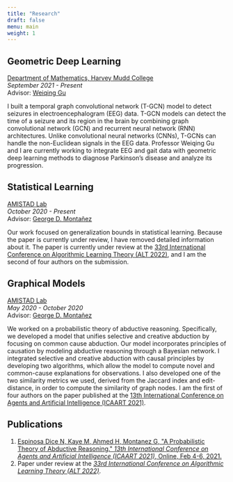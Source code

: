 ```yaml
---
title: "Research"
draft: false
menu: main
weight: 1
---
```


<!-- I am an undergraduate studying mathematics and computer science at [Harvey Mudd College](https://www.hmc.edu/), where I am a [Harvey S. Mudd Merit Scholar](https://www.hmc.edu/admission/afford/scholarships-and-grants/merit-based-scholarships/harvey-s-mudd-merit-award). I am advised by [Professor George D. Montañez](https://www.cs.hmc.edu/~montanez/) and [Professor Dagan Karp](https://www.math.hmc.edu/~dk/). I am a member of the [AMISTAD Lab](https://www.cs.hmc.edu/~montanez/amistad.html), led by Professor Montañez, where I conduct research in theoretical machine learning. I have also worked with [Profesesor Weiqing Gu](https://math.hmc.edu/gu/) in geometric deep learning. I will be graduating from Harvey Mudd College with a B.S. in May 2022. I hope to pursue a Ph.D. in computer science next year focusing on deep learning and reinforcement learning.

Last Updated: November 2021. -->

<!-- I have  -->

<!-- I am an undergraduate studying mathematics and computer science at [Harvey Mudd College](https://www.hmc.edu/), where I am a [Harvey S. Mudd Merit Scholar](https://www.hmc.edu/admission/afford/scholarships-and-grants/merit-based-scholarships/harvey-s-mudd-merit-award). I am advised by [Professor George D. Montañez](https://www.cs.hmc.edu/~montanez/) and [Professor Dagan Karp](https://www.math.hmc.edu/~dk/). I am a member of the [AMISTAD Lab](https://www.cs.hmc.edu/~montanez/amistad.html), led by Professor Montañez, where I conduct research in theoretical machine learning. I have also worked with [Profesesor Weiqing Gu](https://math.hmc.edu/gu/) in geometric deep learning. I applied to graduate school during the fall of 2021. I plan to pursue a Ph.D. in computer science next fall. My research interests are in deep learning and reinforcement learning. -->

<!-- Hello! I am currently a senior studying mathematics and computer science at [Harvey Mudd College](https://www.hmc.edu/), where I am a [Harvey S. Mudd Merit Scholar](https://www.hmc.edu/admission/afford/scholarships-and-grants/merit-based-scholarships/harvey-s-mudd-merit-award).  -->

<!-- Listed below are some details about my [research experience](#research), [technical experience](#technical), [coursework](/img/EspinosaDice_Coursework.pdf) at Harvey Mudd College, [leadership experience](#leadership), [volunteer experience](#volunteer), as well as some [additional](#additional) notes. See [Miscellaneous](/miscellaneous) page for other information. -->
<!-- 
Last Updated: October 2021. -->

## Geometric Deep Learning
[Department of Mathematics, Harvey Mudd College](https://www.hmc.edu/mathematics/student-mathematics-resources/mathematics-research/)  
*September 2021 - Present*  
Advisor: [Weiqing Gu](https://math.hmc.edu/gu/)

<!-- ## [Department of Mathematics, Harvey Mudd College](https://math.hmc.edu/gu/)
**Geometric Deep Learning**  
*September 2021 - Present*  
Advisor: Weiqing Gu -->

I built a temporal graph convolutional network (T-GCN) model to detect seizures in electroencephalogram (EEG) data. T-GCN models can detect the time of a seizure and its region in the brain by combining graph convolutional network (GCN) and recurrent neural network (RNN) architectures. Unlike convolutional neural networks (CNNs), T-GCNs can handle the non-Euclidean signals in the EEG data. Professor Weiqing Gu and I are currently working to integrate EEG and gait data with geometric deep learning methods to diagnose Parkinson’s disease and analyze its progression.

<!-- Electroencephalogram (EEG) data is valuable in understanding neurological disorders and developing brain-computer interfaces because of its resolution and noninvasiveness. Convolutional neural networks (CNNs) have been applied to EEG data for feature extraction, but CNNs are ill-equipped to handle the non-Euclidean signals in the data. Such signals, however, can be handled by graph convolutional neural networks (GCNs). 
 -->

## Statistical Learning
[AMISTAD Lab](https://www.cs.hmc.edu/~montanez/amistad.html)  
*October 2020 - Present*  
Advisor: [George D. Montañez](https://www.cs.hmc.edu/~montanez/)

<!-- ## [AMISTAD Lab](https://www.cs.hmc.edu/~montanez/amistad.html){#amistad}
**Statistical Learning**  
*October 2020 - Present*  
Advisor: George D. Montañez -->

Our work focused on generalization bounds in statistical learning. Because the paper is currently under review, I have removed detailed information about it. The paper is currently under review at the [33rd International Conference
on Algorithmic Learning Theory (ALT 2022)](http://algorithmiclearningtheory.org/alt2022/), and I am the second of four authors on the submission.

<!-- Recent work in generalization bounds has taken information-theoretic perspectives, which can measure bias and generalization error. However, information-theoretic frameworks lack connections to geometric representations of bias. Another perspective for understanding machine learning algorithms is the algorithmic search framework (ASF), a formalism for casting machine learning algorithms as a type of search. The ASF offers theorems on overfitting and underfitting, bias, and expressivity of algorithms. However, it lacks generalization bounds. In collaboration with a Ph.D. student at the University of Pennsylvania, Professor Montanez, and another undergraduate at HMC, we introduced new generalization bounds into the ASF. The bounds relate the generalization error of learning algorithms to Kullback-Leibler divergence, entropy, and algorithm capacity for sub-gaussian and sub-exponential loss functions. They build on the bounds developed by Aolin Xu, Daniel Russo, James Zhou, and Maxim Raginsky. Furthermore, we derived the generalization error of a learning algorithm in terms of its inductive orientation. The inductive orientation of an algorithm is defined by a geometric representation of biases relative to an information resource, such as a dataset. It is a vector representation of inductive bias, and it can define algorithmic bias. Our paper thereby remedies the lack of connections between information-theoretic frameworks and geometric representations of bias. Our paper is currently under review at the [33rd International Conference on Algorithmic Learning Theory (ALT 2022)](http://algorithmiclearningtheory.org/alt2022/). I am the second of four authors on the submission.  -->

<!-- - Paper under review at the *[33rd International Conference
on Algorithmic Learning Theory (ALT 2022)](http://algorithmiclearningtheory.org/alt2022/)*. -->


## Graphical Models
[AMISTAD Lab](https://www.cs.hmc.edu/~montanez/amistad.html)  
*May 2020 - October 2020*  
Advisor: [George D. Montañez](https://www.cs.hmc.edu/~montanez/)

<!-- ## [AMISTAD Lab](https://www.cs.hmc.edu/~montanez/amistad.html)
**Graphical Models**  
*May 2020 - October 2020*  
Advisor: George D. Montañez -->
<!-- 
We developed a probabilistic theory of abductive reasoning. Abductive reasoning is generally partitioned into two categories, selective and creative, differentiated by the novelty of their explanations. While most research has focused on selective abduction, recent work has attempted to theoretically justify creative abduction and introduce causal principles into it. However, a unifying theory of selective and creative abduction does not exist. Additionally, how abduction relates to Bayesian confirmation theory, the dominant view, remains an open question. We developed a model that unifies selective and creative abduction by focusing on common cause abduction. Our model incorporates principles of causation by modeling abductive reasoning through a Bayesian network. Our model serves as a step towards unifying abduction and Bayesian confirmation theory. I integrated selective and creative abduction with causal principles by developing two algorithms. These algorithms expand on typical Bayesian network forms of inference by incorporating techniques from the Apriori algorithm. The algorithms allow the model to compute novel and common-cause explanations for observations. Crucial to the algorithms was a method of measuring the similarity of graph nodes. I developed one of the two similarity metrics we used, derived from the Jaccard index and edit-distance. I am the first of four authors on the paper published at the [13th International Conference on Agents and Artificial Intelligence (ICAART 2021)](http://www.icaart.org/). -->

We worked on a probabilistic theory of abductive reasoning. Specifically, we developed a model that unifies selective and creative abduction by focusing on common cause abduction. Our model incorporates principles of causation by modeling abductive reasoning through a Bayesian network. I integrated selective and creative abduction with causal principles by developing two algorithms, which allow the model to compute novel and common-cause explanations for observations. I also developed one of the two similarity metrics we used, derived from the Jaccard index and edit-distance, in order to compute the similarity of graph nodes. I am the first of four authors on the paper published at the [13th International Conference on Agents and Artificial Intelligence (ICAART 2021)](http://www.icaart.org/).

<!-- - [Espinosa Dice N, Kaye M, Ahmed H, Montanez G, "A Probabilistic Theory of Abductive Reasoning." *13th International Conference on Agents and Artificial Intelligence (ICAART 2021)*, Online, Feb 4-6, 2021.](https://www.scitepress.org/Papers/2021/101954/101954.pdf) -->

<!-- 

## [AMISTAD Lab](https://www.cs.hmc.edu/~montanez/amistad.html) {#amistad}
**Machine Learning Researcher**  
*May 2020 - Present*  
In the summer of 2020, I worked as a machine learning researcher and team lead in the [AMISTAD Lab](https://www.cs.hmc.edu/~montanez/amistad.html) under [Professor George D. Montañez](https://www.cs.hmc.edu/~montanez/), a lab at Harvey Mudd College focused on theoretical machine learning research. Our team that developed a probabilistic model of abductive logical reasoning, using a Bayesian network framework, that constructs novel explanations of observed effects for use in machine learning applications. The paper was published in the [International Conference on Agents and Artificial Intelligence](http://www.icaart.org/) (ICAART 2021) and was presented at the conference in February, 2021. 

In 2021, our research focused on developing theoretical bounds relating learning success, generalization error, and bias. We currently have a paper under review at the *[33rd International Conference
on Algorithmic Learning Theory (ALT 2022)](http://algorithmiclearningtheory.org/alt2022/)*. The paper will be linked once published.

Currently, our research is focused on proving generalization bounds on probabilistic abduction in artificial learning. -->


## Publications
1. [Espinosa Dice N, Kaye M, Ahmed H, Montanez G, "A Probabilistic Theory of Abductive Reasoning." *13th International Conference on Agents and Artificial Intelligence (ICAART 2021)*, Online, Feb 4-6, 2021.](https://www.scitepress.org/Papers/2021/101954/101954.pdf)
2. Paper under review at the *[33rd International Conference
on Algorithmic Learning Theory (ALT 2022)](http://algorithmiclearningtheory.org/alt2022/)*.

<!-- Currently, our research is focused on developing theoretical bounds relating learning success, generalization error, and bias.
 -->
